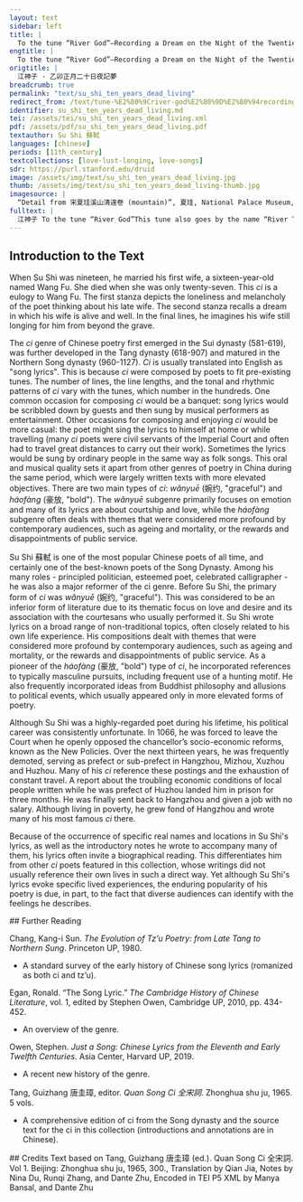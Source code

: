 ```yaml
---
layout: text
sidebar: left
title: |
  To the tune “River God”—Recording a Dream on the Night of the Twentieth of the First Month of 1075 CE | 江神子 · 乙卯正月二十日夜記夢
engtitle: |
  To the tune “River God”—Recording a Dream on the Night of the Twentieth of the First Month of 1075 CE
origtitle: |
  江神子 · 乙卯正月二十日夜記夢
breadcrumb: true
permalink: "text/su_shi_ten_years_dead_living"
redirect_from: /text/tune-%E2%80%9Criver-god%E2%80%9D%E2%80%94recording-dream-night-twentieth-first-month-1075-ce
identifier: su_shi_ten_years_dead_living.md
tei: /assets/tei/su_shi_ten_years_dead_living.xml
pdf: /assets/pdf/su_shi_ten_years_dead_living.pdf
textauthor: Su Shi 蘇軾
languages: [chinese]
periods: [11th_century]
textcollections: [love-lust-longing, love-songs]
sdr: https://purl.stanford.edu/druid 
image: /assets/img/text/su_shi_ten_years_dead_living.jpg
thumb: /assets/img/text/su_shi_ten_years_dead_living-thumb.jpg
imagesource: |
  “Detail from 宋夏珪溪山清遠卷 (mountain)”, 夏珪, National Palace Museum, Accession Number: C2A000009N000000000PAQ [Public Domain]
fulltext: |
  江神子 To the tune “River God”This tune also goes by the name “River Town”, and “River Town” is the tune name for another of Su Shi’s poems in the collection, “Hunting in Mizhou”. 乙卯正月二十日夜記夢 Recording the Dream on the Night of the Twentieth of the First Month of 1075 CE 十年生死兩茫茫。 For ten years, the dead and the living have been separated by a vast and obscure distanceSu Shi’s first wife, Wang Fu, died in 1065 CE; by the time he wrote this song, it had been ten years since her death.. 不思量。 I forced myself not to think of you, 自難忘。  But it is hard for me to forget. 千里孤墳, The solitary grave, a thousand miles away,Wang Fu was buried in Meizhou, far away from Su Shi’s current location in Mizhou. 無處話凄涼。 Nowhere to speak about this loneliness and misery of mine. 縱使相逢應不識, Even if we could meet, you would not recognize me. 塵滿面, Dust all over my faceDuring the Song Dynasty, people traveled by horse and carriage, and “Dust all over my face” implies that the poet traveled a lot during the ten years. It also suggests that a lot had happened to him, and that complicated life experiences had made the older poet very different from his younger self.,  鬢如霜。 and the hair at my temples like frost. 夜來幽夢忽還鄉。 Yesterday night, in a mournful dream, I suddenly returned to my hometown. 小軒窗。 By the small window, 正梳妝。 you were combing your hair and doing your makeup. 相顧無言, We gazed at each other, speechless; 惟有淚千行。 only thousands of lines of tears coursed down.  料得年年腸斷處, I know your heart breaks for me year after year 明月夜, On moonlit nights, 短松岡。 upon the hill with the low pine trees. 
--- 
```

## Introduction to the Text 
<p><meta charset="utf-8" />When Su Shi was nineteen, he married his first wife, a sixteen-year-old named Wang Fu. She died when she was only twenty-seven. This <em>ci</em> is a eulogy to Wang Fu. The first stanza depicts the loneliness and melancholy of the poet thinking about his late wife. The second stanza recalls a dream in which his wife is alive and well. In the final lines, he imagines his wife still longing for him from beyond the grave.</p> <p>The <em>ci</em> genre of Chinese poetry first emerged in the Sui dynasty (581-619), was further developed in the Tang dynasty (618-907) and matured in the Northern Song dynasty (960-1127). <em>Ci</em> is usually translated into English as "song lyrics". This is because <em>ci</em> were composed by poets to fit pre-existing tunes. The number of lines, the line lengths, and the tonal and rhythmic patterns of <em>ci</em> vary with the tunes, which number in the hundreds. One common occasion for composing <em>ci</em> would be a banquet: song lyrics would be scribbled down by guests and then sung by musical performers as entertainment. Other occasions for composing and enjoying <em>ci</em> would be more casual: the poet might sing the lyrics to himself at home or while travelling (many <em>ci</em> poets were civil servants of the Imperial Court and often had to travel great distances to carry out their work). Sometimes the lyrics would be sung by ordinary people in the same way as folk songs. This oral and musical quality sets it apart from other genres of poetry in China during the same period, which were largely written texts with more elevated objectives. There are two main types of <em>ci</em>: <em>wǎnyuē</em> (婉约, "graceful") and <em>háofàng</em> (豪放, "bold"). The <em>wǎnyuē</em> subgenre primarily focuses on emotion and many of its lyrics are about courtship and love, while the<em> háofàng</em> subgenre often deals with themes that were considered more profound by contemporary audiences, such as ageing and mortality, or the rewards and disappointments of public service.</p> <p><meta charset="utf-8" />Su Shi <meta charset="utf-8" />蘇軾 is one of the most popular Chinese poets of all time, and certainly one of the best-known poets of the Song Dynasty. Among his many roles - principled politician, esteemed poet, celebrated calligrapher - he was also a major reformer of the ci genre. Before Su Shi, the primary form of <em>ci</em> was <em>wǎnyuē</em> (婉约, "graceful"). This was considered to be an inferior form of literature due to its thematic focus on love and desire and its association with the courtesans who usually performed it. Su Shi wrote lyrics on a broad range of non-traditional topics, often closely related to his own life experience. His compositions dealt with themes that were considered more profound by contemporary audiences, such as ageing and mortality, or the rewards and disappointments of public service. As a pioneer of the <em>háofàng </em>(豪放, "bold") type of <em>ci</em>, he incorporated references to typically masculine pursuits, including frequent use of a hunting motif. He also frequently incorporated ideas from Buddhist philosophy and allusions to political events, which usually appeared only in more elevated forms of poetry.</p> <p dir="ltr">Although Su Shi was a highly-regarded poet during his lifetime, his political career was consistently unfortunate. In 1066, he was forced to leave the Court when he openly opposed the chancellor’s socio-economic reforms, known as the New Policies. Over the next thirteen years, he was frequently demoted, serving as prefect or sub-prefect in Hangzhou, Mizhou, Xuzhou and Huzhou. Many of his <em>ci</em> reference these postings and the exhaustion of constant travel. A report about the troubling economic conditions of local people written while he was prefect of Huzhou landed him in prison for three months. He was finally sent back to Hangzhou and given a job with no salary. Although living in poverty, he grew fond of Hangzhou and wrote many of his most famous <em>ci </em>there.</p> <p>Because of the occurrence of specific real names and locations in Su Shi's lyrics, as well as the introductory notes he wrote to accompany many of them, his lyrics often invite a biographical reading. This differentiates him from other <em>ci</em> poets featured in this collection, whose writings did not usually reference their own lives in such a direct way. Yet although Su Shi's lyrics evoke specific lived experiences, the enduring popularity of his poetry is due, in part, to the fact that diverse audiences can identify with the feelings he describes.</p>
## Further Reading 
<p>Chang, Kang-i Sun. <em>The Evolution of Tz’u Poetry: from Late Tang to Northern Sung</em>. Princeton UP, 1980.</p> <ul> <li>A standard survey of the early history of Chinese song lyrics (romanized as both ci and tz’u).</li> </ul> <p>Egan, Ronald. “The Song Lyric.” <em>The Cambridge History of Chinese Literature</em>, vol. 1, edited by Stephen Owen, Cambridge UP, 2010, pp. 434-452.</p> <ul> <li>An overview of the genre.</li> </ul> <p>Owen, Stephen. <em>Just a Song: Chinese Lyrics from the Eleventh and Early Twelfth Centuries</em>. Asia Center, Harvard UP, 2019.</p> <ul> <li>A recent new history of the genre.</li> </ul> <p>Tang, Guizhang 唐圭璋, editor. <em>Quan Song Ci 全宋詞</em>. Zhonghua shu ju, 1965. 5 vols.</p> <ul> <li>A comprehensive edition of ci from the Song dynasty and the source text for the ci in this collection (introductions and annotations are in Chinese).</li> </ul>
## Credits
Text based on Tang, Guizhang 唐圭璋 (ed.). Quan Song Ci 全宋詞. Vol 1. Beijing: Zhonghua shu ju, 1965, 300., Translation by Qian Jia, Notes by Nina Du, Runqi Zhang,  and Dante Zhu, Encoded in TEI P5 XML by Manya Bansal,  and Dante Zhu
